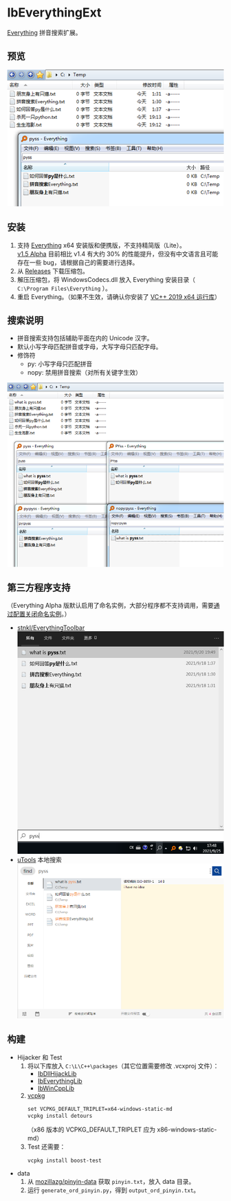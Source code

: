 ﻿# IbEverythingExt
[Everything](https://www.voidtools.com/) 拼音搜索扩展。 

## 预览
![](docs/preview.png)

## 安装
1. 支持 [Everything](https://www.voidtools.com/zh-cn/downloads/) x64 安装版和便携版，不支持精简版（Lite）。  
  [v1.5 Alpha](http://www.voidtools.com/forum/viewtopic.php?f=12&t=9787) 目前相比 v1.4 有大约 30% 的性能提升，但没有中文语言且可能存在一些 bug，请根据自己的需要进行选择。
1. 从 [Releases](../../releases) 下载压缩包。
1. 解压压缩包，将 WindowsCodecs.dll 放入 Everything 安装目录（ `C:\Program Files\Everything` ）。
1. 重启 Everything。（如果不生效，请确认你安装了 [VC++ 2019 x64 运行库](https://support.microsoft.com/topic/the-latest-supported-visual-c-downloads-2647da03-1eea-4433-9aff-95f26a218cc0)）

## 搜索说明
* 拼音搜索支持包括辅助平面在内的 Unicode 汉字。
* 默认小写字母匹配拼音或字母，大写字母只匹配字母。
* 修饰符
    * py: 小写字母只匹配拼音
    * nopy: 禁用拼音搜索（对所有关键字生效）

<img src="docs/search.png" max-height="500">

## 第三方程序支持
（Everything Alpha 版默认启用了命名实例，大部分程序都不支持调用，需要[通过配置关闭命名实例](../../issues/5)。）

* [stnkl/EverythingToolbar](https://github.com/stnkl/EverythingToolbar)  
  <img src="docs/EverythingToolbar.png" max-height="400">
* [uTools](https://u.tools) 本地搜索  
  <img src="docs/uTools.png" max-height="400">

## 构建
* Hijacker 和 Test
    1. 将以下库放入 `C:\L\C++\packages`（其它位置需要修改 .vcxproj 文件）：
        * [IbDllHijackLib](https://github.com/Chaoses-Ib/IbDllHijackLib/tree/master/DllHijackLib/IbDllHijackLib)
        * [IbEverythingLib](https://github.com/Chaoses-Ib/IbEverythingLib/tree/master/Cpp/IbEverythingLib)
        * [IbWinCppLib](https://github.com/Chaoses-Ib/IbWinCppLib/tree/master/WinCppLib/IbWinCppLib)
    1. [vcpkg](https://github.com/microsoft/vcpkg)
        ```
        set VCPKG_DEFAULT_TRIPLET=x64-windows-static-md
        vcpkg install detours
        ```
        （x86 版本的 VCPKG_DEFAULT_TRIPLET 应为  x86-windows-static-md）
    1. Test 还需要：
        ```
        vcpkg install boost-test
        ```
* data
    1. 从 [mozillazg/pinyin-data](https://github.com/mozillazg/pinyin-data) 获取 `pinyin.txt`，放入 data 目录。
    1. 运行 `generate_ord_pinyin.py`，得到 `output_ord_pinyin.txt`。